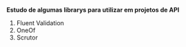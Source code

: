 **Estudo de algumas librarys para utilizar em projetos de API**

 1. Fluent Validation
 2. OneOf
 3. Scrutor